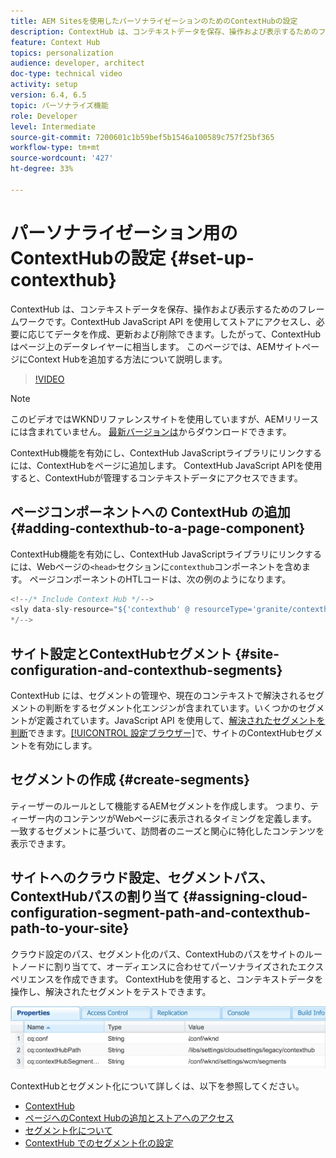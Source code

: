 ```yaml
---
title: AEM Sitesを使用したパーソナライゼーションのためのContextHubの設定
description: ContextHub は、コンテキストデータを保存、操作および表示するためのフレームワークです。ContextHub JavaScript API を使用してストアにアクセスし、必要に応じてデータを作成、更新および削除できます。したがって、ContextHub はページ上のデータレイヤーに相当します。 このページでは、AEMサイトページにContext Hubを追加する方法について説明します。
feature: Context Hub
topics: personalization
audience: developer, architect
doc-type: technical video
activity: setup
version: 6.4, 6.5
topic: パーソナライズ機能
role: Developer
level: Intermediate
source-git-commit: 7200601c1b59bef5b1546a100589c757f25bf365
workflow-type: tm+mt
source-wordcount: '427'
ht-degree: 33%

---
```



# パーソナライゼーション用のContextHubの設定 {#set-up-contexthub}

ContextHub は、コンテキストデータを保存、操作および表示するためのフレームワークです。ContextHub JavaScript API を使用してストアにアクセスし、必要に応じてデータを作成、更新および削除できます。したがって、ContextHub はページ上のデータレイヤーに相当します。 このページでは、AEMサイトページにContext Hubを追加する方法について説明します。

>[!VIDEO](https://video.tv.adobe.com/v/23765/?quality=9&learn=on)

>[!NOTE]
>
>このビデオではWKNDリファレンスサイトを使用していますが、AEMリリースには含まれていません。 [最新バージョンは](https://github.com/adobe/aem-guides-wknd/releases)からダウンロードできます。

ContextHub機能を有効にし、ContextHub JavaScriptライブラリにリンクするには、ContextHubをページに追加します。 ContextHub JavaScript APIを使用すると、ContextHubが管理するコンテキストデータにアクセスできます。

## ページコンポーネントへの ContextHub の追加 {#adding-contexthub-to-a-page-component}

ContextHub機能を有効にし、ContextHub JavaScriptライブラリにリンクするには、Webページの`<head>`セクションに`contexthub`コンポーネントを含めます。 ページコンポーネントのHTLコードは、次の例のようになります。

```java
<!--/* Include Context Hub */-->
<sly data-sly-resource="${'contexthub' @ resourceType='granite/contexthub/components/contexthub'}"/>
*/-->
```

## サイト設定とContextHubセグメント {#site-configuration-and-contexthub-segments}

ContextHub には、セグメントの管理や、現在のコンテキストで解決されるセグメントの判断をするセグメント化エンジンが含まれています。いくつかのセグメントが定義されています。JavaScript API を使用して、[解決されたセグメントを判断](https://helpx.adobe.com/experience-manager/6-5/sites/developing/using/ch-adding.html#DeterminingResolvedContextHubSegments)できます。[[!UICONTROL 設定ブラウザー]](https://experienceleague.adobe.com/docs/experience-manager-cloud-service/implementing/developing/configurations.html)で、サイトのContextHubセグメントを有効にします。

## セグメントの作成 {#create-segments}

ティーザーのルールとして機能するAEMセグメントを作成します。 つまり、ティーザー内のコンテンツがWebページに表示されるタイミングを定義します。 一致するセグメントに基づいて、訪問者のニーズと関心に特化したコンテンツを表示できます。

## サイトへのクラウド設定、セグメントパス、ContextHubパスの割り当て {#assigning-cloud-configuration-segment-path-and-contexthub-path-to-your-site}

クラウド設定のパス、セグメント化のパス、ContextHubのパスをサイトのルートノードに割り当てて、オーディエンスに合わせてパーソナライズされたエクスペリエンスを作成できます。 ContextHubを使用すると、コンテキストデータを操作し、解決されたセグメントをテストできます。

![CRXDE Lite](assets/crx-de-properties.png)

ContextHubとセグメント化について詳しくは、以下を参照してください。

* [ContextHub](https://helpx.adobe.com/experience-manager/6-5/sites/developing/using/contexthub.html)
* [ページへのContext Hubの追加とストアへのアクセス](https://helpx.adobe.com/experience-manager/6-5/sites/developing/using/ch-adding.html)
* [セグメント化について](https://helpx.adobe.com/experience-manager/6-5/sites/classic-ui-authoring/using/classic-personalization-campaigns-segmentation.html)
* [ContextHub でのセグメント化の設定](https://helpx.adobe.com/experience-manager/6-5/sites/administering/using/segmentation.html)
